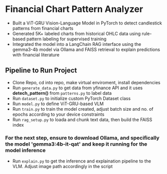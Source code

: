 
# Financial Chart Pattern Analyzer 
* Built a ViT-GRU Vision-Language Model in PyTorch to detect candlestick patterns from financial charts
* Generated 5K+ labeled charts from historical OHLC data using rule-based pattern labeling for supervised training
* Integrated the model into a LangChain RAG interface using the gemma3-4b model via Ollama and FAISS retrieval to explain predictions with financial literature

## Pipeline to Run Project
- Clone Repo, cd into repo, make virtual enviroment, install dependencies
- Run `generate_data.py` to get data from yfinance API and it uses __detech_pattern()__ from `patterns.py` to label data
- Run `dataset.py` to initialize custom PyTorch Dataset class
- Run `model.py` to define ViT-GRU-based VLM
- Run `train.py` to train the model created, adjust batch size and no. of epochs according to your device constraints
- Run `rag_setup.py` to loada and chunk text data, then build the FAISS index
### For the next step, ensure to download Ollama, and specifically the model 'gemma3:4b-it-qat' and keep it running for the model inference
- Run  `explain.py` to get the inference and explaination pipeline to the VLM. Adjust image path accordingly in the script
